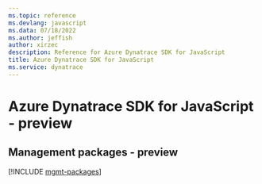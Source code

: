 ```yaml
---
ms.topic: reference
ms.devlang: javascript
ms.data: 07/18/2022
ms.author: jeffish
author: xirzec
description: Reference for Azure Dynatrace SDK for JavaScript
title: Azure Dynatrace SDK for JavaScript
ms.service: dynatrace
---
```

# Azure Dynatrace SDK for JavaScript - preview

## Management packages - preview
[!INCLUDE [mgmt-packages](dynatrace-mgmt-index.md)]
